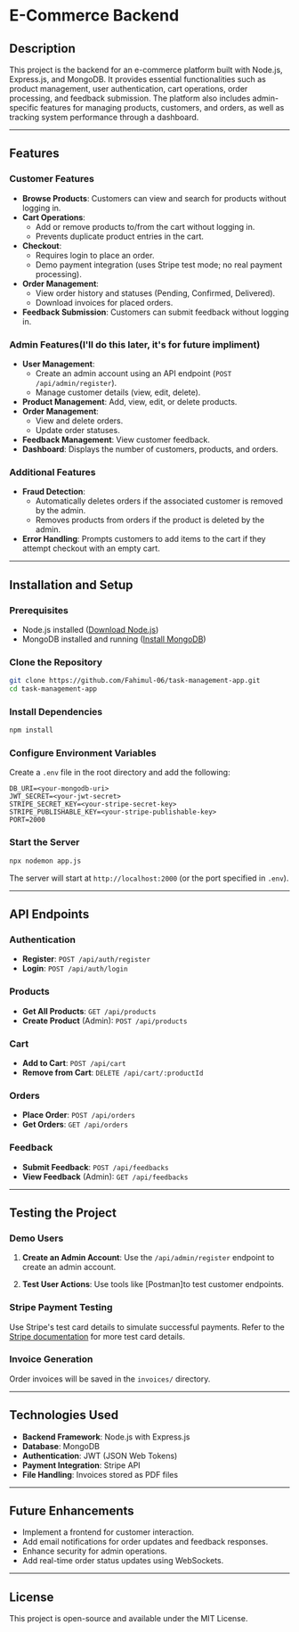 # E-Commerce  Backend


## Description
This project is the backend for an e-commerce platform built with Node.js, Express.js, and MongoDB. It provides essential functionalities such as product management, user authentication, cart operations, order processing, and feedback submission. The platform also includes admin-specific features for managing products, customers, and orders, as well as tracking system performance through a dashboard.

---

## Features

### Customer Features
- **Browse Products**: Customers can view and search for products without logging in.
- **Cart Operations**:
  - Add or remove products to/from the cart without logging in.
  - Prevents duplicate product entries in the cart.
- **Checkout**:
  - Requires login to place an order.
  - Demo payment integration (uses Stripe test mode; no real payment processing).
- **Order Management**:
  - View order history and statuses (Pending, Confirmed, Delivered).
  - Download invoices for placed orders.
- **Feedback Submission**: Customers can submit feedback without logging in.

### Admin Features(I'll do this later, it's for future impliment)
- **User Management**:
  - Create an admin account using an API endpoint (`POST /api/admin/register`).
  - Manage customer details (view, edit, delete).
- **Product Management**: Add, view, edit, or delete products.
- **Order Management**:
  - View and delete orders.
  - Update order statuses.
- **Feedback Management**: View customer feedback.
- **Dashboard**: Displays the number of customers, products, and orders.

### Additional Features
- **Fraud Detection**:
  - Automatically deletes orders if the associated customer is removed by the admin.
  - Removes products from orders if the product is deleted by the admin.
- **Error Handling**: Prompts customers to add items to the cart if they attempt checkout with an empty cart.

---

## Installation and Setup

### Prerequisites
- Node.js installed ([Download Node.js](https://nodejs.org/))
- MongoDB installed and running ([Install MongoDB](https://www.mongodb.com/docs/manual/installation/))

### Clone the Repository
   ```bash
   git clone https://github.com/Fahimul-06/task-management-app.git
   cd task-management-app
   ```

### Install Dependencies
```bash
npm install
```

### Configure Environment Variables
Create a `.env` file in the root directory and add the following:
```
DB_URI=<your-mongodb-uri>
JWT_SECRET=<your-jwt-secret>
STRIPE_SECRET_KEY=<your-stripe-secret-key>
STRIPE_PUBLISHABLE_KEY=<your-stripe-publishable-key>
PORT=2000
```

### Start the Server
```bash
npx nodemon app.js
```
The server will start at `http://localhost:2000` (or the port specified in `.env`).

---

## API Endpoints

### Authentication
- **Register**: `POST /api/auth/register`
- **Login**: `POST /api/auth/login`

### Products
- **Get All Products**: `GET /api/products`
- **Create Product** (Admin): `POST /api/products`

### Cart
- **Add to Cart**: `POST /api/cart`
- **Remove from Cart**: `DELETE /api/cart/:productId`

### Orders
- **Place Order**: `POST /api/orders`
- **Get Orders**: `GET /api/orders`

### Feedback
- **Submit Feedback**: `POST /api/feedbacks`
- **View Feedback** (Admin): `GET /api/feedbacks`

---

## Testing the Project

### Demo Users
1. **Create an Admin Account**:
   Use the `/api/admin/register` endpoint to create an admin account.

2. **Test User Actions**:
   Use tools like [Postman]to test customer endpoints.

### Stripe Payment Testing
Use Stripe's test card details to simulate successful payments. 
Refer to the [Stripe documentation](https://stripe.com/docs/testing) for more test card details.

### Invoice Generation
Order invoices will be saved in the `invoices/` directory.

---

## Technologies Used
- **Backend Framework**: Node.js with Express.js
- **Database**: MongoDB
- **Authentication**: JWT (JSON Web Tokens)
- **Payment Integration**: Stripe API
- **File Handling**: Invoices stored as PDF files

---

## Future Enhancements
- Implement a frontend for customer interaction.
- Add email notifications for order updates and feedback responses.
- Enhance security for admin operations.
- Add real-time order status updates using WebSockets.

---

## License
This project is open-source and available under the MIT License.
